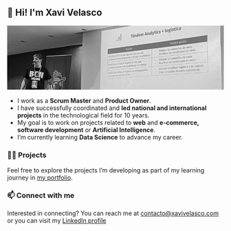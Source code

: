 ## 👋 Hi! I'm Xavi Velasco 
<kbd>![Xavi Velasco Banner](https://github.com/XaviVelasco/XaviVelasco/blob/main/img/Xavi%20Velasco%20Talk.jpg)

- I work as a **Scrum Master** and **Product Owner**.
- I have successfully coordinated and **led national and international projects** in the technological field for 10 years.
- My goal is to work on projects related to **web** and **e-commerce, software development** or **Artificial Intelligence**.
- I’m currently learning **Data Science** to advance my career.

### 👨‍💻 Projects

Feel free to explore the projects I’m developing as part of my learning journey in [my portfolio](https://github.com/XaviVelasco/Portfolio).

### 📫 Connect with me

Interested in connecting? You can reach me at contacto@xavivelasco.com or you can visit my [LinkedIn profile](https://www.linkedin.com/in/xavivelasco)
